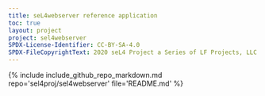 ```yaml
---
title: seL4webserver reference application
toc: true
layout: project
project: sel4webserver
SPDX-License-Identifier: CC-BY-SA-4.0
SPDX-FileCopyrightText: 2020 seL4 Project a Series of LF Projects, LLC.
---
```

{% include include_github_repo_markdown.md repo='sel4proj/sel4webserver' file='README.md' %}
